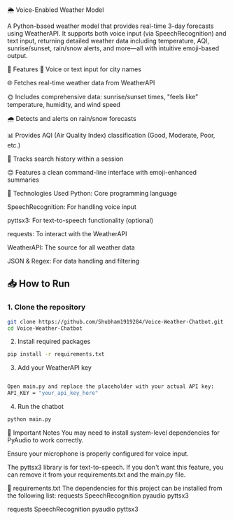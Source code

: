🌦️ Voice-Enabled Weather Model

A Python-based weather model that provides real-time 3-day forecasts using WeatherAPI. It supports both voice input (via SpeechRecognition) and text input, returning detailed weather data including temperature, AQI, sunrise/sunset, rain/snow alerts, and more—all with intuitive emoji-based output.

🚀 Features
🎤 Voice or text input for city names

🌐 Fetches real-time weather data from WeatherAPI

🌞 Includes comprehensive data: sunrise/sunset times, "feels like" temperature, humidity, and wind speed

🌧️ Detects and alerts on rain/snow forecasts

📊 Provides AQI (Air Quality Index) classification (Good, Moderate, Poor, etc.)

🧠 Tracks search history within a session

😊 Features a clean command-line interface with emoji-enhanced summaries

🔧 Technologies Used
Python: Core programming language

SpeechRecognition: For handling voice input

pyttsx3: For text-to-speech functionality (optional)

requests: To interact with the WeatherAPI

WeatherAPI: The source for all weather data

JSON & Regex: For data handling and filtering

## 📥 How to Run

### 1. Clone the repository
```bash
git clone https://github.com/Shubham1919284/Voice-Weather-Chatbot.git
cd Voice-Weather-Chatbot
```

2. Install required packages
```bash
pip install -r requirements.txt
```

3. Add your WeatherAPI key
```bash

Open main.py and replace the placeholder with your actual API key:
API_KEY = "your_api_key_here"
```

4. Run the chatbot
```bash
python main.py
```

📝 Important Notes
You may need to install system-level dependencies for PyAudio to work correctly.

Ensure your microphone is properly configured for voice input.

The pyttsx3 library is for text-to-speech. If you don't want this feature, you can remove it from your requirements.txt and the main.py file.

📃 requirements.txt
The dependencies for this project can be installed from the following list:
requests
SpeechRecognition
pyaudio
pyttsx3


requests
SpeechRecognition
pyaudio
pyttsx3
